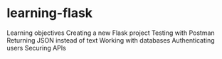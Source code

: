 # learning-flask
Learning objectives Creating a new Flask project Testing with Postman Returning JSON instead of text Working with databases Authenticating users Securing APIs
